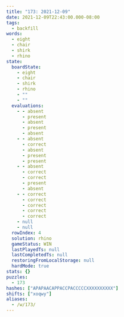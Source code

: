 ```yaml
---
title: "173: 2021-12-09"
date: 2021-12-09T22:43:00.000-08:00
tags:
  - backfill
words:
  - eight
  - chair
  - shirk
  - rhino
state:
  boardState:
    - eight
    - chair
    - shirk
    - rhino
    - ""
    - ""
  evaluations:
    - - absent
      - present
      - absent
      - present
      - absent
    - - absent
      - correct
      - absent
      - present
      - present
    - - absent
      - correct
      - correct
      - present
      - absent
    - - correct
      - correct
      - correct
      - correct
      - correct
    - null
    - null
  rowIndex: 4
  solution: rhino
  gameStatus: WIN
  lastPlayedTs: null
  lastCompletedTs: null
  restoringFromLocalStorage: null
  hardMode: true
stats: {}
puzzles:
  - 173
hashes: ["APAPAACAPPACCPACCCCCXXXXXXXXXX"]
shifts: ["xoqwy"]
aliases:
  - /w/173/
---
```

<!-- more -->
